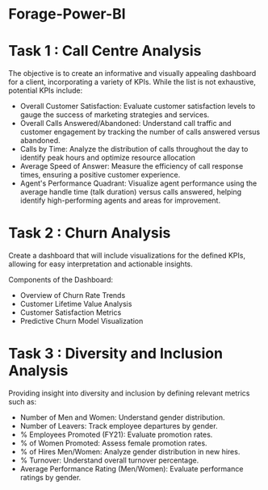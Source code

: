 # Forage-Power-BI

# Task 1 : Call Centre Analysis

The objective is to create an informative and visually appealing dashboard for a client, incorporating a variety of KPIs. While the list is not exhaustive, potential KPIs include:

- Overall Customer Satisfaction: Evaluate customer satisfaction levels to gauge the success of marketing strategies and services.
- Overall Calls Answered/Abandoned: Understand call traffic and customer engagement by tracking the number of calls answered versus abandoned.
- Calls by Time: Analyze the distribution of calls throughout the day to identify peak hours and optimize resource allocation
- Average Speed of Answer: Measure the efficiency of call response times, ensuring a positive customer experience.
- Agent's Performance Quadrant: Visualize agent performance using the average handle time (talk duration) versus calls answered, helping identify high-performing agents and areas for improvement.

# Task 2 : Churn Analysis

Create a dashboard that will include visualizations for the defined KPIs, allowing for easy interpretation and actionable insights.

Components of the Dashboard:

- Overview of Churn Rate Trends
- Customer Lifetime Value Analysis
- Customer Satisfaction Metrics
- Predictive Churn Model Visualization

# Task 3 : Diversity and Inclusion Analysis

Providing insight into diversity and inclusion by defining relevant metrics such as:

- Number of Men and Women: Understand gender distribution.
- Number  of Leavers: Track employee departures by gender.
- % Employees Promoted (FY21): Evaluate promotion rates.
- % of Women Promoted: Assess female promotion rates.
- % of Hires Men/Women: Analyze gender distribution in new hires.
- % Turnover: Understand overall turnover percentage.
- Average Performance Rating (Men/Women): Evaluate performance ratings by gender.
 
